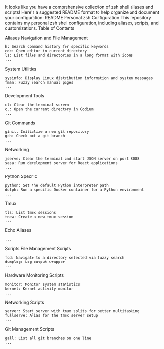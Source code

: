 It looks like you have a comprehensive collection of zsh shell aliases and scripts! Here's a suggested README format to help organize and document your configuration:
README
Personal zsh Configuration
This repository contains my personal zsh shell configuration, including aliases, scripts, and customizations.
Table of Contents

Aliases
Navigation and File Management

    h: Search command history for specific keywords
    cdc: Open editor in current directory
    ls: List files and directories in a long format with icons
    ...

System Utilities

    sysinfo: Display Linux distribution information and system messages
    fman: Fuzzy search manual pages
    ...

Development Tools

    cl: Clear the terminal screen
    c.: Open the current directory in Codium
    ...

Git Commands

    ginit: Initialize a new git repository
    gch: Check out a git branch
    ...

Networking

    jserve: Clear the terminal and start JSON server on port 8088
    sasa: Run development server for React applications
    ...

Python Specific

    python: Set the default Python interpreter path
    dolph: Run a specific Docker container for a Python environment
    ...

Tmux

    tls: List tmux sessions
    tnew: Create a new tmux session
    ...

Echo Aliases

    ...

Scripts
File Management Scripts

    fcd: Navigate to a directory selected via fuzzy search
    dumplog: Log output wrapper
    ...

Hardware Monitoring Scripts

    monitor: Monitor system statistics
    kernel: Kernel activity monitor
    ...

Networking Scripts

    server: Start server with tmux splits for better multitasking
    fullserve: Alias for the tmux server setup
    ...

Git Management Scripts

    gall: List all git branches on one line
    ...
